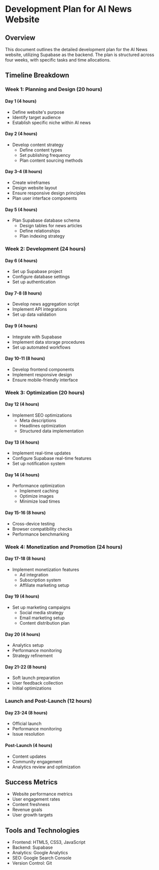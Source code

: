 # Development Plan for AI News Website

## Overview
This document outlines the detailed development plan for the AI News website, utilizing Supabase as the backend. The plan is structured across four weeks, with specific tasks and time allocations.

## Timeline Breakdown

### Week 1: Planning and Design (20 hours)
#### Day 1 (4 hours)
- Define website's purpose
- Identify target audience
- Establish specific niche within AI news

#### Day 2 (4 hours)
- Develop content strategy
  - Define content types
  - Set publishing frequency
  - Plan content sourcing methods

#### Day 3-4 (8 hours)
- Create wireframes
- Design website layout
- Ensure responsive design principles
- Plan user interface components

#### Day 5 (4 hours)
- Plan Supabase database schema
  - Design tables for news articles
  - Define relationships
  - Plan indexing strategy

### Week 2: Development (24 hours)
#### Day 6 (4 hours)
- Set up Supabase project
- Configure database settings
- Set up authentication

#### Day 7-8 (8 hours)
- Develop news aggregation script
- Implement API integrations
- Set up data validation

#### Day 9 (4 hours)
- Integrate with Supabase
- Implement data storage procedures
- Set up automated workflows

#### Day 10-11 (8 hours)
- Develop frontend components
- Implement responsive design
- Ensure mobile-friendly interface

### Week 3: Optimization (20 hours)
#### Day 12 (4 hours)
- Implement SEO optimizations
  - Meta descriptions
  - Headlines optimization
  - Structured data implementation

#### Day 13 (4 hours)
- Implement real-time updates
- Configure Supabase real-time features
- Set up notification system

#### Day 14 (4 hours)
- Performance optimization
  - Implement caching
  - Optimize images
  - Minimize load times

#### Day 15-16 (8 hours)
- Cross-device testing
- Browser compatibility checks
- Performance benchmarking

### Week 4: Monetization and Promotion (24 hours)
#### Day 17-18 (8 hours)
- Implement monetization features
  - Ad integration
  - Subscription system
  - Affiliate marketing setup

#### Day 19 (4 hours)
- Set up marketing campaigns
  - Social media strategy
  - Email marketing setup
  - Content distribution plan

#### Day 20 (4 hours)
- Analytics setup
- Performance monitoring
- Strategy refinement

#### Day 21-22 (8 hours)
- Soft launch preparation
- User feedback collection
- Initial optimizations

### Launch and Post-Launch (12 hours)
#### Day 23-24 (8 hours)
- Official launch
- Performance monitoring
- Issue resolution

#### Post-Launch (4 hours)
- Content updates
- Community engagement
- Analytics review and optimization

## Success Metrics
- Website performance metrics
- User engagement rates
- Content freshness
- Revenue goals
- User growth targets

## Tools and Technologies
- Frontend: HTML5, CSS3, JavaScript
- Backend: Supabase
- Analytics: Google Analytics
- SEO: Google Search Console
- Version Control: Git 